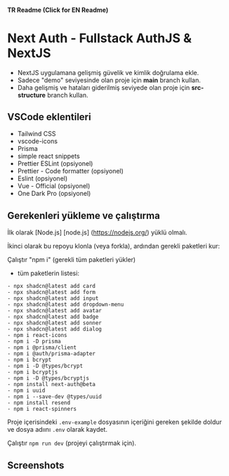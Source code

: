 #### TR Readme (Click for EN Readme)

# Next Auth - Fullstack AuthJS & NextJS

- NextJS uygulamana gelişmiş güvelik ve kimlik doğrulama ekle.
- Sadece "demo" seviyesinde olan proje için **main** branch kullan.
- Daha gelişmiş ve hataları giderilmiş seviyede olan proje için **src-structure** branch kullan.

## VSCode eklentileri

- Tailwind CSS
- vscode-icons
- Prisma
- simple react snippets
- Prettier ESLint (opsiyonel)
- Prettier - Code formatter (opsiyonel)
- Eslint (opsiyonel)
- Vue - Official (opsiyonel)
- One Dark Pro (opsiyonel)

## Gerekenleri yükleme ve çalıştırma

İlk olarak [Node.js] [node.js] (https://nodejs.org/) yüklü olmalı.

İkinci olarak bu repoyu klonla (veya forkla), ardından gerekli paketleri kur:

Çalıştır "npm i" (gerekli tüm paketleri yükler)

- tüm paketlerin listesi:

```
- npx shadcn@latest add card
- npx shadcn@latest add form
- npx shadcn@latest add input
- npx shadcn@latest add dropdown-menu
- npx shadcn@latest add avatar
- npx shadcn@latest add badge
- npx shadcn@latest add sonner
- npx shadcn@latest add dialog
- npm i react-icons
- npm i -D prisma
- npm i @prisma/client
- npm i @auth/prisma-adapter
- npm i bcrypt
- npm i -D @types/bcrypt
- npm i bcryptjs
- npm i -D @types/bcryptjs
- npm install next-auth@beta
- npm i uuid
- npm i --save-dev @types/uuid
- npm install resend
- npm i react-spinners
```

Proje içerisindeki `.env-example` dosyasının içeriğini gereken şekilde doldur ve dosya adıını `.env` olarak kaydet.

Çalıştır `npm run dev` (projeyi çalıştırmak için).

## Screenshots

